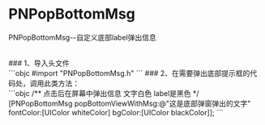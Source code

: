 # PNPopBottomMsg
PNPopBottomMsg--自定义底部label弹出信息

<br/>
### 1、导入头文件<br/>
```objc
#import "PNPopBottomMsg.h"
```
### 2、在需要弹出底部提示框的代码处，调用此类方法：<br/>
```objc
    /**
    点击后在屏幕中弹出信息 文字白色  label是黑色
    */
    [PNPopBottomMsg popBottomViewWithMsg:@"这是底部弹窗弹出的文字" fontColor:[UIColor whiteColor] bgColor:[UIColor blackColor]];
```
